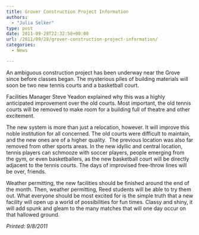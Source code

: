 ```yaml
---
title: Grover Construction Project Information
authors: 
  - "Julia Selker"
type: post
date: 2011-09-28T22:32:58+00:00
url: /2011/09/28/grover-construction-project-information/
categories:
  - News

---
```

An ambiguous construction project has been underway near the Grove since before classes began. The mysterious piles of building materials will soon be two new tennis courts and a basketball court.

Facilities Manager Steve Yeadon explained why this was a highly anticipated improvement over the old courts. Most important, the old tennis courts will be removed to make room for a building full of theatre and other excitement.

The new system is more than just a relocation, however. It will improve this noble institution for all concerned. The old courts were difficult to maintain, and the new ones are of a higher quality.  The previous location was also far removed from other sports areas. In the new idyllic and central location, tennis players can schmooze with soccer players, people emerging from the gym, or even basketballers, as the new basketball court will be directly adjacent to the tennis courts. The days of improvised free-throw lines will be over, friends.

Weather permitting, the new facilities should be finished around the end of the month. Then, weather permitting, Reed students will be able to try them out. What everyone should be most excited for is the simple truth that a new facility will open up a world of possibilities for fun times. Classy and shiny, it will add spunk and gleam to the many matches that will one day occur on that hallowed ground.

_Printed: 9/8/2011_